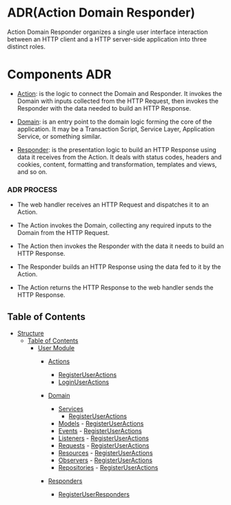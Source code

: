 # ADR(Action Domain Responder)
Action Domain Responder organizes a single user
interface interaction between an HTTP client and a HTTP server-side application into three distinct roles.
# Components ADR
 - [Action](#Action): is the logic to connect the Domain and Responder. 
   It invokes the Domain with inputs collected from the HTTP Request, then invokes the Responder with the data needed to build an HTTP Response.
 
- [Domain](#Domain): is an entry point to the domain logic forming the core of the application.
   It may be a Transaction Script, Service Layer, Application Service, or something similar.

- [Responder](#Responder): is the presentation logic to build an HTTP Response using data it receives from the Action.
   It deals with status codes, headers and cookies, content, formatting and transformation, templates and views, and so on. 
### <a name="ADR PROCESS">ADR PROCESS</a>
 - The web handler receives an HTTP Request and dispatches it to an Action.
  
 - The Action invokes the Domain, collecting any required inputs to the Domain from the HTTP Request.
 - The Action then invokes the Responder with the data it needs to build an HTTP Response.
 -  The Responder builds an HTTP Response using the data fed to it by the Action.
 -  The Action returns the HTTP Response to the web handler sends the HTTP Response.
 
 ## <a name="toc">Table of Contents</a>

- [Structure](#Structure)
  - [Table of Contents](#table-of-contents)
     - [User Module](#Users-Module)
        - [Actions](#Actions)
            - [RegisterUserActions](#RegisterUserActions)
            - [LoginUserActions](#LoginUserActions)
            
        - [Domain](#Domain) 
           - [Services](#Services) 
                - [RegisterUserActions](#RegisterUserActions)
           - [Models](#Models) 
                 - [RegisterUserActions](#RegisterUserActions)
           - [Events](#Events) 
                 - [RegisterUserActions](#RegisterUserActions)
           - [Listeners](#listeners) 
                 - [RegisterUserActions](#RegisterUserActions)
           - [Requests](#Requests) 
                  - [RegisterUserActions](#RegisterUserActions)
           - [Resources](#Resources) 
                  - [RegisterUserActions](#RegisterUserActions)
           - [Observers](#Observers) 
                  - [RegisterUserActions](#RegisterUserActions)
           - [Repositories](#Repositories) 
                  - [RegisterUserActions](#RegisterUserActions)
           
        - [Responders](#Responders) 
           - [RegisterUserResponders](#RegisterUserResponders)
           
          
    
     
